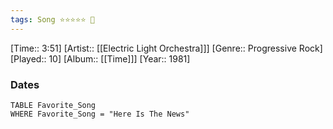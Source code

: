 ```yaml
---
tags: Song ⭐⭐⭐⭐⭐ 💛
---
```

[Time:: 3:51]
[Artist:: [[Electric Light Orchestra]]]
[Genre:: Progressive Rock]
[Played:: 10]
[Album:: [[Time]]]
[Year:: 1981]
### Dates
````dataview
TABLE Favorite_Song
WHERE Favorite_Song = "Here Is The News"
````